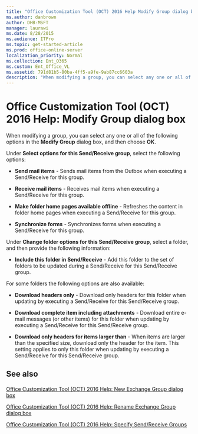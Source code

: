 ```yaml
---
title: "Office Customization Tool (OCT) 2016 Help Modify Group dialog box"
ms.author: danbrown
author: DHB-MSFT
manager: laurawi
ms.date: 8/28/2015
ms.audience: ITPro
ms.topic: get-started-article
ms.prod: office-online-server
localization_priority: Normal
ms.collection: Ent_O365
ms.custom: Ent_Office_VL
ms.assetid: 791d81b5-80ba-4ff5-a9fe-9ab87cc6603a
description: "When modifying a group, you can select any one or all of the following options in the Modify Group dialog box, and then choose OK."
---
```


# Office Customization Tool (OCT) 2016 Help: Modify Group dialog box

When modifying a group, you can select any one or all of the following options in the **Modify Group** dialog box, and then choose **OK**.
  
Under **Select options for this Send/Receive group**, select the following options:
  
- **Send mail items** - Sends mail items from the Outbox when executing a Send/Receive for this group. 
    
- **Receive mail items** - Receives mail items when executing a Send/Receive for this group. 
    
- **Make folder home pages available offline** - Refreshes the content in folder home pages when executing a Send/Receive for this group. 
    
- **Synchronize forms** - Synchronizes forms when executing a Send/Receive for this group. 
    
Under **Change folder options for this Send/Receive group**, select a folder, and then provide the following information:
  
- **Include this folder in Send/Receive** - Add this folder to the set of folders to be updated during a Send/Receive for this Send/Receive group. 
    
For some folders the following options are also available:
  
- **Download headers only** - Download only headers for this folder when updating by executing a Send/Receive for this Send/Receive group. 
    
- **Download complete item including attachments** - Download entire e-mail messages (or other items) for this folder when updating by executing a Send/Receive for this Send/Receive group. 
    
- **Download only headers for items larger than** - When items are larger than the specified size, download only the header for the item. This setting applies to only this folder when updating by executing a Send/Receive for this Send/Receive group. 
    
## See also

#### 

[Office Customization Tool (OCT) 2016 Help: New Exchange Group dialog box](oct-2016-help-new-exchange-group-dialog-box.md)
  
[Office Customization Tool (OCT) 2016 Help: Rename Exchange Group dialog box](oct-2016-help-rename-exchange-group-dialog-box.md)
  
[Office Customization Tool (OCT) 2016 Help: Specify Send/Receive Groups](oct-2016-help-specify-send-receive-groups.md)

